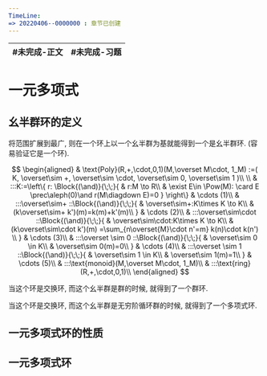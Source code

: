 ```yaml
---
TimeLine: 
=> 20220406--0000000 : 章节已创建
---
```

| #未完成-正文 | #未完成-习题 |
| ------------ | ------------ |

# 一元多项式

## 幺半群环的定义

将范围扩展到最广, 则在一个环上以一个幺半群为基就能得到一个是幺半群环. (容易验证它是一个环). 

$$
\begin{aligned}
& \text{Poly}(R,+,\cdot,0,1)(M,\overset M\cdot, 1_M)
    :=(
        K,
        \overset\sim +,
        \overset\sim \cdot,
        \overset\sim 0,
        \overset\sim 1
    )\\
    \\
    & :::K:=\left\{
        r: 
        \Block{(\and)}{\;\;}{
            & r:M \to R\\
            & \exist E\in \Pow(M): 
                \card E \prec\aleph(0)\and r(M\diagdown E)=0
        }
    \right\} & \cdots (1)\\
    & :::\overset\sim+
    ::\Block{(\and)}{\;\;}{
        & \overset\sim+:K\times K \to K\\
        & (k\overset\sim+ k')(m)=k(m)+k'(m)\\
    } & \cdots (2)\\
    & :::\overset\sim\cdot
    ::\Block{(\and)}{\;\;}{
        & \overset\sim\cdot:K\times K \to K\\
        & (k\overset\sim\cdot k')(m)
            =\sum_{n\overset{M}\cdot n'=m} k(n)\cdot k(n') \\
    } & \cdots (3)\\
    & :::\overset \sim 0
    ::\Block{(\and)}{\;\;}{
        & \overset\sim 0 \in K\\
        & \overset\sim 0(m)=0\\
    } & \cdots (4)\\
    & :::\overset \sim 1
    ::\Block{(\and)}{\;\;}{
        & \overset\sim 1 \in K\\
        & \overset\sim 1(m)=1\\
    } & \cdots (5)\\
    & :::\text{monoid}(M,\overset M\cdot, 1_M)\\
    & :::\text{ring}(R,+,\cdot,0,1)\\
\end{aligned}
$$

当这个环是交换环, 而这个幺半群是群的时候, 就得到了一个群环. 

当这个环是交换环, 而这个幺半群是无穷阶循环群的时候, 就得到了一个多项式环. 

## 一元多项式环的性质



## 一元多项式环